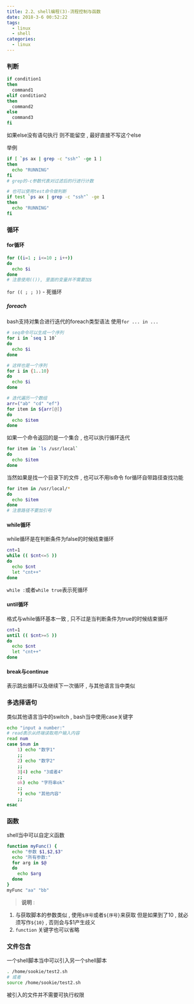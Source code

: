 ```yaml
---
title: 2.2、shell编程(3)-流程控制与函数
date: 2018-3-6 00:52:22
tags: 
  - linux
  - shell
categories: 
  - linux
---
```


### 判断
```bash
if condition1
then
  command1
elif condition2
then 
  command2
else
  command3
fi
```
如果else没有语句执行
则不能留空 , 最好直接不写这个else
<!-- more -->
举例
```bash
if [ `ps ax | grep -c "ssh"` -ge 1 ]
then
  echo "RUNNING"
fi
# grep的-c参数代表对过滤后的行进行计数

# 也可以使用test命令做判断
if test `ps ax | grep -c "ssh"` -ge 1
then
  echo "RUNNING"
fi
```

### 循环
#### for循环
```bash
for ((i=1 ; i<=10 ; i++))
do
  echo $i
done
# 注意使用(()), 里面的变量并不需要加$
```
`for (( ; ; ))` - 死循环

##### foreach
bash支持对集合进行迭代的foreach类型语法
使用`for ... in ...`
```bash
# seq命令可以生成一个序列
for i in `seq 1 10`
do
  echo $i
done

# 这样也是一个序列
for i in {1..10}
do
  echo $i
done

# 迭代遍历一个数组
arr=("ab" "cd" "ef")
for item in ${arr[@]}
do
  echo $item
done
```
如果一个命令返回的是一个集合 , 也可以执行循环迭代
```bash
for item in `ls /usr/local`
do
  echo $item
done
```
当然如果是找一个目录下的文件 , 也可以不用ls命令 
for循环自带路径查找功能
```bash
for item in /usr/local/*
do
  echo $item
done
# 注意路径不要加引号
```

#### while循环
while循环是在判断条件为false的时候结束循环
```bash
cnt=1
while (( $cnt<=5 ))
do
  echo $cnt
  let "cnt++"
done
```
`while :`或者`while true`表示死循环
#### until循环
格式与while循环基本一致 , 只不过是当判断条件为true的时候结束循环
```bash
cnt=1
until (( $cnt>=5 ))
do
  echo $cnt
  let "cnt++"
done
```

#### break与continue
表示跳出循环以及继续下一次循环 , 与其他语言当中类似

### 多选择语句
类似其他语言当中的switch , bash当中使用case关键字
```bash
echo "input a number:"
# read表示从终端读取用户输入内容
read num
case $num in
    1) echo "数字1"
    ;;
    2) echo "数字2"
    ;;
    3|4) echo "3或者4"
    ;;
    ok) echo "字符串ok"
    ;;
    *) echo "其他内容"
    ;;
esac
```

### 函数
shell当中可以自定义函数
```bash
function myFunc() {
  echo "参数 $1,$2,$3"
  echo "所有参数:"
  for arg in $@
  do
    echo $arg
  done
}
myFunc "aa" "bb"
```
> **说明** : 
1. 与获取脚本的参数类似 , 使用`$序号`或者`${序号}`来获取
但是如果到了10 , 就必须写作`${10}` , 否则会与$1产生歧义
2. `function` 关键字也可以省略

### 文件包含
一个shell脚本当中可以引入另一个shell脚本
```bash
. /home/sookie/test2.sh
# 或者
source /home/sookie/test2.sh
```
被引入的文件并不需要可执行权限